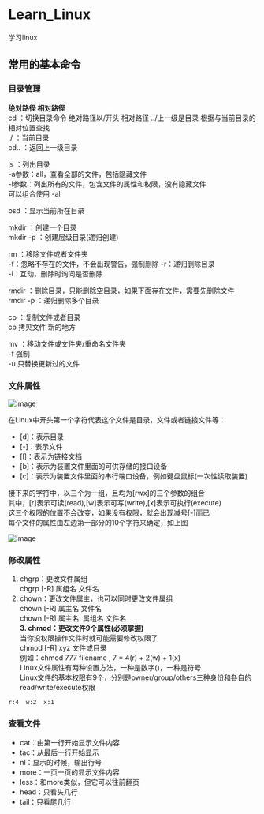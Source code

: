 # Learn_Linux
学习linux
## 常用的基本命令
### 目录管理
**绝对路径 相对路径**  
cd ：切换目录命令 绝对路径以/开头 相对路径 ../上一级是目录 根据与当前目录的相对位置查找  
./ ：当前目录  
cd.. ：返回上一级目录  
  
ls ：列出目录  
-a参数：all，查看全部的文件，包括隐藏文件  
-l参数：列出所有的文件，包含文件的属性和权限，没有隐藏文件  
可以组合使用 -al   

psd ：显示当前所在目录  

mkdir ：创建一个目录  
mkdir -p ：创建层级目录(递归创建)  

rm ：移除文件或者文件夹  
-f：忽略不存在的文件，不会出现警告，强制删除
-r：递归删除目录  
-i：互动，删除时询问是否删除


rmdir ：删除目录，只能删除空目录，如果下面存在文件，需要先删除文件  
rmdir -p ：递归删除多个目录  

cp ：复制文件或者目录  
cp 拷贝文件 新的地方  

mv ：移动文件或文件夹/重命名文件夹  
-f 强制  
-u 只替换更新过的文件  

### 文件属性

![image](https://user-images.githubusercontent.com/61497283/131207803-0f1cd742-3603-4756-8db0-be78c349b29b.png)  

在Linux中开头第一个字符代表这个文件是目录，文件或者链接文件等：  
- [d]：表示目录
- [-]：表示文件
- [l]：表示为链接文档
- [b]：表示为装置文件里面的可供存储的接口设备
- [c]：表示为装置文件里面的串行端口设备，例如键盘鼠标(一次性读取装置)  

接下来的字符中，以三个为一组，且均为[rwx]的三个参数的组合  
其中，[r]表示可读(read),[w]表示可写(write),[x]表示可执行(execute)  
这三个权限的位置不会改变，如果没有权限，就会出现减号[-]而已  
每个文件的属性由左边第一部分的10个字符来确定，如上图  

![image](https://user-images.githubusercontent.com/61497283/131208069-2171d0e8-ecbe-4c89-a468-a3d34b8aa65f.png)

### 修改属性
1. chgrp：更改文件属组  
chgrp [-R] 属组名 文件名  
2. chown：更改文件属主，也可以同时更改文件属组  
chown [-R] 属主名 文件名  
chown [-R] 属主名: 属组名 文件名  
**3. chmod：更改文件9个属性(必须掌握)**  
当你没权限操作文件时就可能需要修改权限了  
chmod [-R] xyz 文件或目录  
例如：chmod 777 filename  , 7 = 4(r) + 2(w) + 1(x)  
Linux文件属性有两种设置方法，一种是数字()，一种是符号  
Linux文件的基本权限有9个，分别是owner/group/others三种身份和各自的read/write/execute权限  
```
r:4  w:2  x:1
```

### 查看文件
- cat：由第一行开始显示文件内容
- tac：从最后一行开始显示
- nl：显示的时候，输出行号
- more：一页一页的显示文件内容
- less：和more类似，但它可以往前翻页
- head：只看头几行
- tail：只看尾几行

